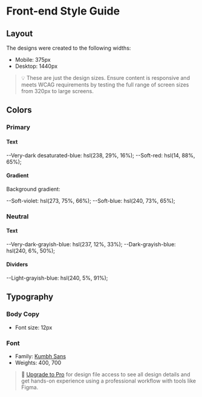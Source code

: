 # Front-end Style Guide

## Layout

The designs were created to the following widths:

- Mobile: 375px
- Desktop: 1440px

> 💡 These are just the design sizes. Ensure content is responsive and meets WCAG requirements by testing the full range of screen sizes from 320px to large screens.

## Colors

### Primary

#### Text

--Very-dark desaturated-blue: hsl(238, 29%, 16%);
--Soft-red: hsl(14, 88%, 65%);

#### Gradient

Background gradient:

--Soft-violet: hsl(273, 75%, 66%);
--Soft-blue: hsl(240, 73%, 65%);

### Neutral

#### Text

--Very-dark-grayish-blue: hsl(237, 12%, 33%);
--Dark-grayish-blue: hsl(240, 6%, 50%);

#### Dividers

--Light-grayish-blue: hsl(240, 5%, 91%);

## Typography

### Body Copy

- Font size: 12px

### Font

- Family: [Kumbh Sans](https://fonts.google.com/specimen/Kumbh+Sans)
- Weights: 400, 700

> 💎 [Upgrade to Pro](https://www.frontendmentor.io/pro?ref=style-guide) for design file access to see all design details and get hands-on experience using a professional workflow with tools like Figma.
